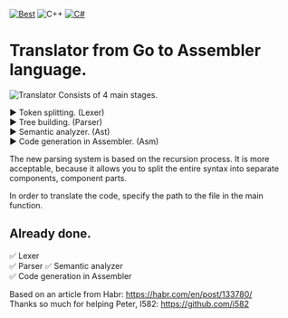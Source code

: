 [![Best](https://img.shields.io/badge/The%20best%20TRANSLATOR-GO-blue)](https://github.com/VasilevMaxim/TranslatorGo)
![C++](https://img.shields.io/badge/Code%20-C++-blue)
[![C#](https://img.shields.io/badge/Code%20Style-C%23-blueviolet)](https://docs.microsoft.com/en-us/dotnet/standard/design-guidelines/index?redirectedfrom=MSDN)

# Translator from Go to Assembler language.   


![Translator](https://sun9-37.userapi.com/c858032/v858032731/1890f7/F0RMRY0Npr4.jpg "GO")
Consists of 4 main stages.     

:arrow_forward: Token splitting. (Lexer)   
:arrow_forward: Tree building. (Parser)    
:arrow_forward: Semantic analyzer. (Ast)   
:arrow_forward: Code generation in Assembler. (Asm)   
      
The new parsing system is based on the recursion process. It is more acceptable, because it allows you to split the entire syntax into separate components, component parts.    

In order to translate the code, specify the path to the file in the main function.

## Already done.
:white_check_mark: Lexer    
:white_check_mark: Parser
:white_check_mark: Semantic analyzer   
:white_check_mark: Code generation in Assembler   

Based on an article from Habr: https://habr.com/en/post/133780/     
Thanks so much for helping Peter, I582: https://github.com/i582
